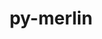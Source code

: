 ---
title: "py-merlin"
layout: cache
categories: [package, develop]
meta: {"compilers": ["gcc@7.5.0"], "num_specs": 14, "num_specs_by_stack": {"radiuss": 14, "root": 14}, "oss": ["ubuntu18.04"], "platforms": ["linux"], "stacks": ["radiuss", "root"], "targets": ["x86_64_v3"], "versions": ["1.10.3"]}
spec_details: [{"compiler": "gcc@7.5.0", "hash": "2hzgcxcfbfju7zyp6wopv3xkmen2mlsb", "os": "ubuntu18.04", "platform": "linux", "size": "-", "stacks": ["radiuss", "root"], "target": "x86_64_v3", "variants": ["build_system=python_pip"], "versions": ["1.10.3"]}, {"compiler": "gcc@7.5.0", "hash": "4dxh3dedsc6623ypzmr2u6jvjtw3vdxh", "os": "ubuntu18.04", "platform": "linux", "size": "-", "stacks": ["radiuss", "root"], "target": "x86_64_v3", "variants": ["build_system=python_pip"], "versions": ["1.10.3"]}, {"compiler": "gcc@7.5.0", "hash": "4vvdewjowt7fmqe5vs3eglnlqaslrlwq", "os": "ubuntu18.04", "platform": "linux", "size": "-", "stacks": ["radiuss", "root"], "target": "x86_64_v3", "variants": ["build_system=python_pip"], "versions": ["1.10.3"]}, {"compiler": "gcc@7.5.0", "hash": "dc3xzxqjql35nsr3e3xmwvpvmbenxuz5", "os": "ubuntu18.04", "platform": "linux", "size": "-", "stacks": ["radiuss", "root"], "target": "x86_64_v3", "variants": ["build_system=python_pip"], "versions": ["1.10.3"]}, {"compiler": "gcc@7.5.0", "hash": "eve43giyo6gjcs7fsvlt23mafiaz73eu", "os": "ubuntu18.04", "platform": "linux", "size": "-", "stacks": ["radiuss", "root"], "target": "x86_64_v3", "variants": ["build_system=python_pip"], "versions": ["1.10.3"]}, {"compiler": "gcc@7.5.0", "hash": "jzth3s2oc24vkdhcnyimkuzycnb4a6w7", "os": "ubuntu18.04", "platform": "linux", "size": "-", "stacks": ["radiuss", "root"], "target": "x86_64_v3", "variants": ["build_system=python_pip"], "versions": ["1.10.3"]}, {"compiler": "gcc@7.5.0", "hash": "k5a2dkzynwx3mxm327snw24rxmds3icn", "os": "ubuntu18.04", "platform": "linux", "size": "-", "stacks": ["radiuss", "root"], "target": "x86_64_v3", "variants": ["build_system=python_pip"], "versions": ["1.10.3"]}, {"compiler": "gcc@7.5.0", "hash": "scljojwe7k6pjyqlkqabj27nl4fbj5jf", "os": "ubuntu18.04", "platform": "linux", "size": "-", "stacks": ["radiuss", "root"], "target": "x86_64_v3", "variants": ["build_system=python_pip"], "versions": ["1.10.3"]}, {"compiler": "gcc@7.5.0", "hash": "sssgo6qxgu7gdyrexzq3xmiq26qzb3o3", "os": "ubuntu18.04", "platform": "linux", "size": "-", "stacks": ["radiuss", "root"], "target": "x86_64_v3", "variants": ["build_system=python_pip"], "versions": ["1.10.3"]}, {"compiler": "gcc@7.5.0", "hash": "tmkl3hjgovblmmiookzscihi5f3b5r2r", "os": "ubuntu18.04", "platform": "linux", "size": "-", "stacks": ["radiuss", "root"], "target": "x86_64_v3", "variants": ["build_system=python_pip"], "versions": ["1.10.3"]}, {"compiler": "gcc@7.5.0", "hash": "u6dtzteqotq74xpfhwblc2wd6xaabvhe", "os": "ubuntu18.04", "platform": "linux", "size": "-", "stacks": ["radiuss", "root"], "target": "x86_64_v3", "variants": ["build_system=python_pip"], "versions": ["1.10.3"]}, {"compiler": "gcc@7.5.0", "hash": "vd6kuq3jdajvrkfxj5smqqphmupzl75d", "os": "ubuntu18.04", "platform": "linux", "size": "-", "stacks": ["radiuss", "root"], "target": "x86_64_v3", "variants": ["build_system=python_pip"], "versions": ["1.10.3"]}, {"compiler": "gcc@7.5.0", "hash": "w2ryailqzyxa5fywwkd5iqu4wth32j45", "os": "ubuntu18.04", "platform": "linux", "size": "-", "stacks": ["radiuss", "root"], "target": "x86_64_v3", "variants": ["build_system=python_pip"], "versions": ["1.10.3"]}, {"compiler": "gcc@7.5.0", "hash": "xjlqczernl5idlehbaindm3mkstbpxio", "os": "ubuntu18.04", "platform": "linux", "size": "-", "stacks": ["radiuss", "root"], "target": "x86_64_v3", "variants": ["build_system=python_pip"], "versions": ["1.10.3"]}]
---